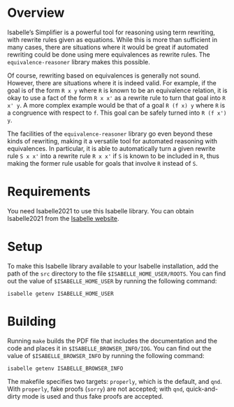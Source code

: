 Overview
========

Isabelle’s Simplifier is a powerful tool for reasoning using term
rewriting, with rewrite rules given as equations. While this is more
than sufficient in many cases, there are situations where it would be
great if automated rewriting could be done using mere equivalences as
rewrite rules. The `equivalence-reasoner` library makes this possible.

Of course, rewriting based on equivalences is generally not sound.
However, there are situations where it is indeed valid. For example, if
the goal is of the form `R x y` where `R` is known to be an equivalence
relation, it is okay to use a fact of the form `R x x'` as a rewrite
rule to turn that goal into `R x' y`. A more complex example would be
that of a goal `R (f x) y` where `R` is a congruence with respect
to `f`. This goal can be safely turned into `R (f x') y`.

The facilities of the `equivalence-reasoner` library go even beyond
these kinds of rewriting, making it a versatile tool for automated
reasoning with equivalences. In particular, it is able to automatically
turn a given rewrite rule `S x x'` into a rewrite rule `R x x'` if `S`
is known to be included in `R`, thus making the former rule usable for
goals that involve `R` instead of `S`.


Requirements
============

You need Isabelle2021 to use this Isabelle library. You can obtain
Isabelle2021 from the [Isabelle website][isabelle].

[isabelle]:
    https://isabelle.in.tum.de/
    "Isabelle"


Setup
=====

To make this Isabelle library available to your Isabelle installation,
add the path of the `src` directory to the file
`$ISABELLE_HOME_USER/ROOTS`. You can find out the value of
`$ISABELLE_HOME_USER` by running the following command:

    isabelle getenv ISABELLE_HOME_USER


Building
========

Running `make` builds the PDF file that includes the documentation and
the code and places it in `$ISABELLE_BROWSER_INFO/IOG`. You can find out
the value of `$ISABELLE_BROWSER_INFO` by running the following command:

    isabelle getenv ISABELLE_BROWSER_INFO

The makefile specifies two targets: `properly`, which is the default,
and `qnd`. With `properly`, fake proofs (`sorry`) are not accepted; with
`qnd`, quick-and-dirty mode is used and thus fake proofs are accepted.
